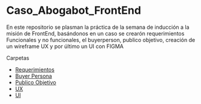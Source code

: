 # Caso_Abogabot_FrontEnd

En este repositorio se plasman la práctica de la semana de inducción a la misión de FrontEnd, basándonos en un caso se crearón requerimientos Funcionales y no funcionales, el buyerperson, publico objetivo, creación de un wireframe UX y por último un UI con FIGMA

Carpetas

* [Requerimientos](https://github.com/brauliorguez/Caso_Abogabot_FrontEnd/tree/main/requerimientos)
* [Buyer Persona](https://github.com/brauliorguez/Caso_Abogabot_FrontEnd/tree/main/buyer_persona)
* [Publico Objetivo](https://github.com/brauliorguez/Caso_Abogabot_FrontEnd/tree/main/buyer_persona)
* [UX](https://github.com/brauliorguez/Caso_Abogabot_FrontEnd/tree/main/UX)
* [UI](https://github.com/brauliorguez/Caso_Abogabot_FrontEnd/tree/main/UI)
